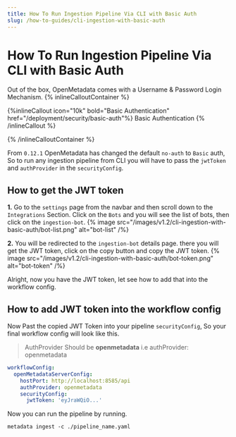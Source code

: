 ```yaml
---
title: How To Run Ingestion Pipeline Via CLI with Basic Auth
slug: /how-to-guides/cli-ingestion-with-basic-auth
---
```


# How To Run Ingestion Pipeline Via CLI with Basic Auth

Out of the box, OpenMetadata comes with a Username & Password Login Mechanism.
{% inlineCalloutContainer %}

{%inlineCallout icon="10k" bold="Basic Authentication" href="/deployment/security/basic-auth"%}
Basic Authentication
{% /inlineCallout %}

{% /inlineCalloutContainer %}


From `0.12.1` OpenMetadata has changed the default `no-auth` to `Basic` auth, So to run any ingestion pipeline from CLI you will have to pass the `jwtToken` and `authProvider` in the `securityConfig`.

## How to get the JWT token

**1.** Go to the `settings` page from the navbar and then scroll down to the `Integrations` Section. Click on the `Bots` and you will see the list of bots, then click on the `ingestion-bot`.
   {% image
    src="/images/v1.2/cli-ingestion-with-basic-auth/bot-list.png"
    alt="bot-list" /%}


**2.** You will be redirected to the `ingestion-bot` details page. there you will get the JWT token, click on the copy button and copy the JWT token.
   {% image
src="/images/v1.2/cli-ingestion-with-basic-auth/bot-token.png"
alt="bot-token" /%}


Alright, now you have the JWT token, let see how to add that into the workflow config.

## How to add JWT token into the workflow config

Now Past the copied JWT Token into your pipeline `securityConfig`, So your final workflow config will look like this.


> AuthProvider Should be **openmetadata** i.e authProvider: openmetadata

```yaml
workflowConfig:
  openMetadataServerConfig:
    hostPort: http://localhost:8585/api
    authProvider: openmetadata
    securityConfig:
      jwtToken: 'eyJraWQiO...'
```

Now you can run the pipeline by running.

```commandline
metadata ingest -c ./pipeline_name.yaml
```
